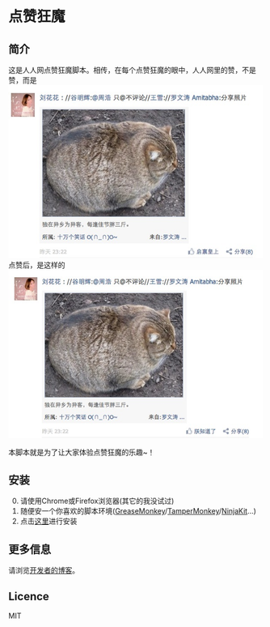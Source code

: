 # 点赞狂魔

## 简介
这是人人网点赞狂魔脚本。相传，在每个点赞狂魔的眼中，人人网里的赞，不是赞，而是
![点赞前](/figure/1_a.png)
点赞后，是这样的
![点赞后](/figure/1_b.png)

本脚本就是为了让大家体验点赞狂魔的乐趣~！

## 安装
0. 请使用Chrome或Firefox浏览器(其它的我没试过)
1. 随便安一个你喜欢的脚本环境([GreaseMonkey][]/[TamperMonkey][]/[NinjaKit][]...)
2. 点击[这里](http://userscripts.org/scripts/show/186905)进行安装

[GreaseMonkey]: https://addons.mozilla.org/en-US/firefox/addon/greasemonkey/
[TamperMonkey]: https://chrome.google.com/webstore/detail/tampermonkey/dhdgffkkebhmkfjojejmpbldmpobfkfo
[NinjaKit]: http://ss-o.net/safari/extension/NinjaKit.safariextz

## 更多信息
请浏览[开发者的博客](http://ruiguo.me/blog/2013/12/28/dian-zan-kuang-mo-de-kai-fa/)。

## Licence
MIT
